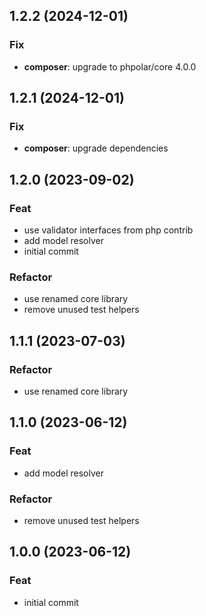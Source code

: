 ## 1.2.2 (2024-12-01)

### Fix

- **composer**: upgrade to phpolar/core 4.0.0

## 1.2.1 (2024-12-01)

### Fix

- **composer**: upgrade dependencies

## 1.2.0 (2023-09-02)

### Feat

- use validator interfaces from php contrib
- add model resolver
- initial commit

### Refactor

- use renamed core library
- remove unused test helpers

## 1.1.1 (2023-07-03)

### Refactor

- use renamed core library

## 1.1.0 (2023-06-12)

### Feat

- add model resolver

### Refactor

- remove unused test helpers

## 1.0.0 (2023-06-12)

### Feat

- initial commit
